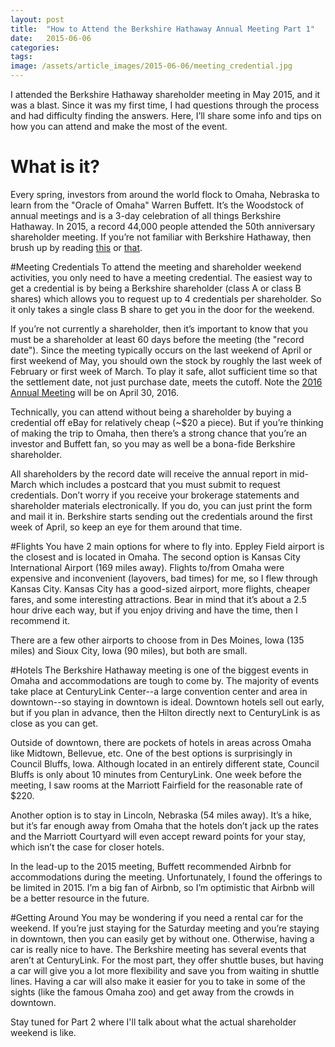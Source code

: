 ```yaml
---
layout: post
title:  "How to Attend the Berkshire Hathaway Annual Meeting Part 1"
date:   2015-06-06
categories:
tags:
image: /assets/article_images/2015-06-06/meeting_credential.jpg
---
```


I attended the Berkshire Hathaway shareholder meeting in May 2015, and it was a blast.  Since it was my first time, I had questions through the process and had difficulty finding the answers.  Here, I’ll share some info and tips on how you can attend and make the most of the event.

# What is it?
Every spring, investors from around the world flock to Omaha, Nebraska to learn from the "Oracle of Omaha" Warren Buffett. It’s the Woodstock of annual meetings and is a 3-day celebration of all things Berkshire Hathaway. In 2015, a record 44,000 people attended the 50th anniversary shareholder meeting. If you’re not familiar with Berkshire Hathaway, then brush up by reading [this](http://en.wikipedia.org/wiki/Berkshire_Hathaway "Wikipedia") or [that](http://money.cnn.com/2015/05/04/investing/warren-buffett-berkshire-hathaway-shareholder-meeting-recap/ "Recap of 2015 Meeting").

#Meeting Credentials
To attend the meeting and shareholder weekend activities, you only need to have a meeting credential.  The easiest way to get a credential is by being a Berkshire shareholder (class A or class B shares) which allows you to request up to 4 credentials per shareholder. So it only takes a single class B share to get you in the door for the weekend.

If you’re not currently a shareholder, then it’s important to know that you must be a shareholder at least 60 days before the meeting (the "record date").  Since the meeting typically occurs on the last weekend of April or first weekend of May, you should own the stock by roughly the last week of February or first week of March.  To play it safe, allot sufficient time so that the settlement date, not just purchase date, meets the cutoff.  Note the [2016 Annual Meeting](http://www.berkshirehathaway.com/sharehold.html) will be on April 30, 2016.

Technically, you can attend without being a shareholder by buying a credential off eBay for relatively cheap (~$20 a piece). But if you’re thinking of making the trip to Omaha, then there’s a strong chance that you’re an investor and Buffett fan, so you may as well be a bona-fide Berkshire shareholder.

All shareholders by the record date will receive the annual report in mid-March which includes a postcard that you must submit to request credentials.  Don’t worry if you receive your brokerage statements and shareholder materials electronically.  If you do, you can just print the form and mail it in.  Berkshire starts sending out the credentials around the first week of April, so keep an eye for them around that time.

#Flights
You have 2 main options for where to fly into. Eppley Field airport is the closest and is located in Omaha.  The second option is Kansas City International Airport (169 miles away). Flights to/from Omaha were expensive and inconvenient (layovers, bad times) for me, so I flew through Kansas City. Kansas City has a good-sized airport, more flights, cheaper fares, and some interesting attractions. Bear in mind that it’s about a 2.5 hour drive each way, but if you enjoy driving and have the time, then I recommend it.

There are a few other airports to choose from in Des Moines, Iowa (135 miles) and Sioux City, Iowa (90 miles), but both are small.

#Hotels
The Berkshire Hathaway meeting is one of the biggest events in Omaha and accommodations are tough to come by. The majority of events take place at CenturyLink Center--a large convention center and area in downtown--so staying in downtown is ideal.  Downtown hotels sell out early, but if you plan in advance, then the Hilton directly next to CenturyLink is as close as you can get.

Outside of downtown, there are pockets of hotels in areas across Omaha like Midtown, Bellevue, etc.  One of the best options is surprisingly in Council Bluffs, Iowa.  Although located in an entirely different state, Council Bluffs is only about 10 minutes from CenturyLink.  One week before the meeting, I saw rooms at the Marriott Fairfield for the reasonable rate of $220.

Another option is to stay in Lincoln, Nebraska (54 miles away).  It’s a hike, but it’s far enough away from Omaha that the hotels don’t jack up the rates and the Marriott Courtyard will even accept reward points for your stay, which isn’t the case for closer hotels.

In the lead-up to the 2015 meeting, Buffett recommended Airbnb for accommodations during the meeting.  Unfortunately, I found the offerings to be limited in 2015.  I’m a big fan of Airbnb, so I’m optimistic that Airbnb will be a better resource in the future.

#Getting Around
You may be wondering if you need a rental car for the weekend. If you’re just staying for the Saturday meeting and you’re staying in downtown, then you can easily get by without one.  Otherwise, having a car is really nice to have.  The Berkshire meeting has several events that aren’t at CenturyLink.  For the most part, they offer shuttle buses, but having a car will give you a lot more flexibility and save you from waiting in shuttle lines. Having a car will also make it easier for you to take in some of the sights (like the famous Omaha zoo) and get away from the crowds in downtown.

Stay tuned for Part 2 where I'll talk about what the actual shareholder weekend is like.
